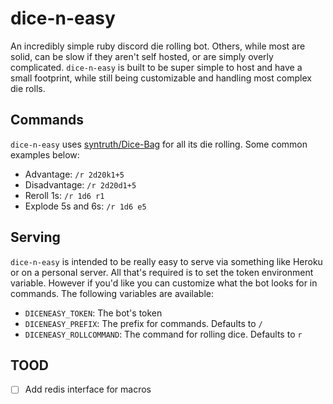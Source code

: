 # dice-n-easy

An incredibly simple ruby discord die rolling bot. Others, while most are solid,
can be slow if they aren't self hosted, or are simply overly complicated.
`dice-n-easy` is built to be super simple to host and have a small
footprint, while still being customizable and handling most complex die rolls.

## Commands

`dice-n-easy` uses [syntruth/Dice-Bag](/github.com/syntruth/Dice-Bag) for all its die rolling. Some common examples below:
- Advantage: `/r 2d20k1+5`
- Disadvantage: `/r 2d20d1+5`
- Reroll 1s: `/r 1d6 r1`
- Explode 5s and 6s: `/r 1d6 e5`

## Serving

`dice-n-easy` is intended to be really easy to serve via something like Heroku or
on a personal server. All that's required is to set the token environment
variable. However if you'd like you can customize what the bot looks for in
commands. The following variables are available:
- `DICENEASY_TOKEN`: The bot's token
- `DICENEASY_PREFIX`: The prefix for commands. Defaults to `/`
- `DICENEASY_ROLLCOMMAND`: The command for rolling dice. Defaults to `r`

## TOOD

- [ ] Add redis interface for macros
